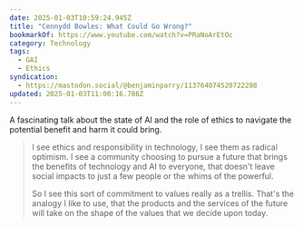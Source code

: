 ```yaml
---
date: 2025-01-03T10:59:24.945Z
title: "Cennydd Bowles: What Could Go Wrong?"
bookmarkOf: https://www.youtube.com/watch?v=PRaNoArEtOc
category: Technology
tags:
  - GAI
  - Ethics
syndication:
  - https://mastodon.social/@benjaminparry/113764074520722288
updated: 2025-01-03T11:00:16.786Z
---
```


A fascinating talk about the state of AI and the role of ethics to navigate the potential benefit and harm it could bring.

> I see ethics and responsibility in technology, I see them as radical optimism. I see a community choosing to pursue a future that brings the benefits of technology and AI to everyone, that doesn't leave social impacts to just a few people or the whims of the powerful.
> 
> So I see this sort of commitment to values really as a trellis. That's the analogy I like to use, that the products and the services of the future will take on the shape of the values that we decide upon today.
